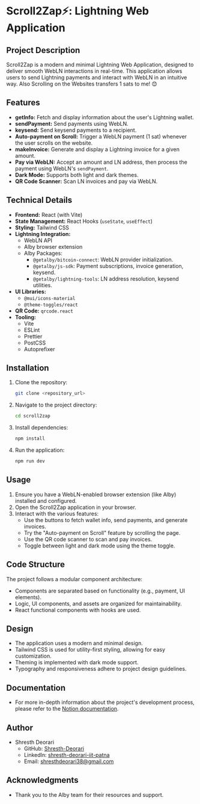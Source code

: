 # Scroll2Zap⚡: Lightning Web Application

## Project Description

Scroll2Zap is a modern and minimal Lightning Web Application, designed to deliver smooth WebLN interactions in real-time. This application allows users to send Lightning payments and interact with WebLN in an intuitive way. Also Scrolling on the Websites transfers 1 sats to me! 😊

## Features

* **getInfo:** Fetch and display information about the user's Lightning wallet.
* **sendPayment:** Send payments using WebLN.
* **keysend:** Send keysend payments to a recipient.
* **Auto-payment on Scroll:** Trigger a WebLN payment (1 sat) whenever the user scrolls on the website.
* **makeInvoice:** Generate and display a Lightning invoice for a given amount.
* **Pay via WebLN:** Accept an amount and LN address, then process the payment using WebLN's `sendPayment`.
* **Dark Mode:** Supports both light and dark themes.
* **QR Code Scanner:** Scan LN invoices and pay via WebLN.

## Technical Details

* **Frontend:** React (with Vite)
* **State Management:** React Hooks (`useState`, `useEffect`)
* **Styling:** Tailwind CSS
* **Lightning Integration:**
    * WebLN API
    * Alby browser extension
    * Alby Packages:
        * `@getalby/bitcoin-connect`: WebLN provider initialization.
        * `@getalby/js-sdk`: Payment subscriptions, invoice generation, keysend.
        * `@getalby/lightning-tools`: LN address resolution, keysend utilities.
* **UI Libraries:**
    * `@mui/icons-material`
    * `@theme-toggles/react`
* **QR Code:** `qrcode.react`
* **Tooling:**
    * Vite
    * ESLint
    * Prettier
    * PostCSS
    * Autoprefixer

## Installation

1.  Clone the repository:
    ```bash
    git clone <repository_url>
    ```
2.  Navigate to the project directory:
    ```bash
    cd scroll2zap
    ```
3.  Install dependencies:
    ```bash
    npm install
    ```
4.  Run the application:
    ```bash
    npm run dev
    ```

## Usage

1.  Ensure you have a WebLN-enabled browser extension (like Alby) installed and configured.
2.  Open the Scroll2Zap application in your browser.
3.  Interact with the various features:
    * Use the buttons to fetch wallet info, send payments, and generate invoices.
    * Try the "Auto-payment on Scroll" feature by scrolling the page.
    * Use the QR code scanner to scan and pay invoices.
    * Toggle between light and dark mode using the theme toggle.

## Code Structure

The project follows a modular component architecture:

* Components are separated based on functionality (e.g., payment, UI elements).
* Logic, UI components, and assets are organized for maintainability.
* React functional components with hooks are used.

## Design

* The application uses a modern and minimal design.
* Tailwind CSS is used for utility-first styling, allowing for easy customization.
* Theming is implemented with dark mode support.
* Typography and responsiveness adhere to project design guidelines.

## Documentation

* For more in-depth information about the project's development process, please refer to the [Notion documentation](https://www.notion.so/Scroll2Zap-1d2396e6a0c880c684daf6ea45ea5101?pvs=4).

## Author

* Shresth Deorari
    * GitHub: [Shresth-Deorari]([https://github.com/your-username](https://github.com/Shresth-Deorari))
    * LinkedIn: [shresth-deorari-iit-patna](https://www.linkedin.com/in/shresth-deorari/)
    * Email: shresthdeorari38@gmail.com

## Acknowledgments

* Thank you to the Alby team for their resources and support.
